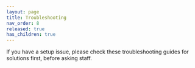 ```yaml
---
layout: page
title: Troubleshooting
nav_order: 8
released: true
has_children: true
---
```


If you have a setup issue, please check these troubleshooting guides for solutions first, before asking staff.